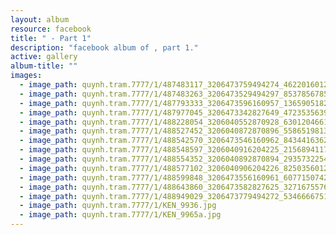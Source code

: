 ```yaml
---
layout: album
resource: facebook
title: " - Part 1"
description: "facebook album of , part 1."
active: gallery
album-title: ""
images:
  - image_path: quynh.tram.7777/1/487483117_3206473759494274_4622016012220350922_n.jpg
  - image_path: quynh.tram.7777/1/487483263_3206473529494297_8537856785474120753_n.jpg
  - image_path: quynh.tram.7777/1/487793333_3206473596160957_1365905182592741327_n.jpg
  - image_path: quynh.tram.7777/1/487977045_3206473342827649_4723535639968608674_n.jpg
  - image_path: quynh.tram.7777/1/488228054_3206040552870928_6301204661411769254_n.jpg
  - image_path: quynh.tram.7777/1/488527452_3206040872870896_5586519813518420736_n.jpg
  - image_path: quynh.tram.7777/1/488542570_3206473546160962_8434416362837829421_n.jpg
  - image_path: quynh.tram.7777/1/488548597_3206040916204225_2156894117309651661_n.jpg
  - image_path: quynh.tram.7777/1/488554352_3206040892870894_2935732254739273322_n.jpg
  - image_path: quynh.tram.7777/1/488577102_3206040906204226_8250356012601974031_n.jpg
  - image_path: quynh.tram.7777/1/488599848_3206473556160961_6077150742941080152_n.jpg
  - image_path: quynh.tram.7777/1/488643860_3206473582827625_3271675576777271216_n.jpg
  - image_path: quynh.tram.7777/1/488949029_3206473779494272_5346666751789824250_n.jpg
  - image_path: quynh.tram.7777/1/KEN_9936.jpg
  - image_path: quynh.tram.7777/1/KEN_9965a.jpg
---
```

